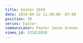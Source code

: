 ```yaml
---
title: Easter 2019
date: 2019-04-22 11:30:00 -07:00
position: 39
series: Easter
communicator: Pastor Jason Graves
vimeo_id: 331812858
---
```


